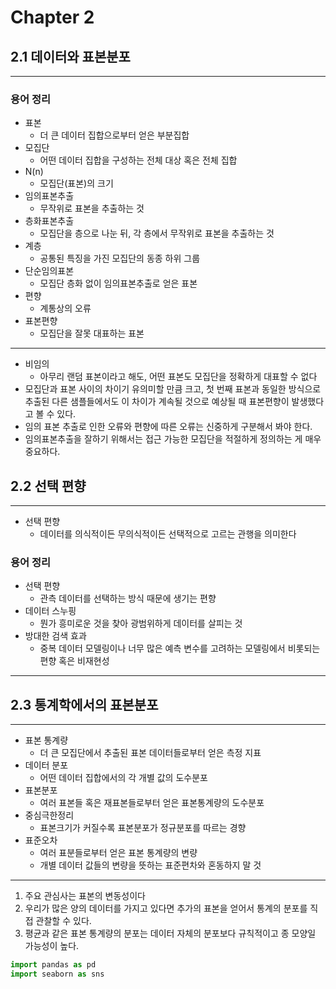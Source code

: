 # Chapter 2

## 2.1 데이터와 표본분포

---

### 용어 정리

- 표본
    - 더 큰 데이터 집합으로부터 얻은 부분집합
- 모집단
    - 어떤 데이터 집합을 구성하는 전체 대상 혹은 전체 집합
- N(n)
    - 모집단(표본)의 크기
- 임의표본추출
    - 무작위로 표본을 추출하는 것
- 층화표본추출
    - 모집단을 층으로 나눈 뒤, 각 층에서 무작위로 표본을 추출하는 것
- 계층
    - 공통된 특징을 가진 모집단의 동종 하위 그룹
- 단순임의표본
    - 모집단 층화 없이 임의표본추출로 얻은 표본
- 편향
    - 계통상의 오류
- 표본편향
    - 모집단을 잘못 대표하는 표본

---

- 비임의
    - 아무리 랜덤 표본이라고 해도, 어떤 표본도 모집단을 정확하게 대표할 수 없다
- 모집단과 표본 사이의 차이기 유의미할 만큼 크고, 첫 번째 표본과 동일한 방식으로 추출된 다른 샘플들에서도 이 차이가 계속될 것으로 예상될 때 표본편향이 발생했다고 볼 수 있다.
- 임의 표본 추출로 인한 오류와 편향에 따른 오류는 신중하게 구분해서 봐야 한다.
- 임의표본추출을 잘하기 위해서는 접근 가능한 모집단을 적절하게 정의하는 게 매우 중요하다.

## 2.2 선택 편향

---

- 선택 편향
    - 데이터를 의식적이든 무의식적이든 선택적으로 고르는 관행을 의미한다

### 용어 정리

- 선택 편향
    - 관측 데이터를 선택하는 방식 때문에 생기는 편향
- 데이터 스누핑
    - 뭔가 흥미로운 것을 찾아 광범위하게 데이터를 살피는 것
- 방대한 검색 효과
    - 중복 데이터 모델링이나 너무 많은 예측 변수를 고려하는 모델링에서 비롯되는 편향 혹은 비재현성

---

## 2.3 통계학에서의 표본분포

---

- 표본 통계량
    - 더 큰 모집단에서 추출된 표본 데이터들로부터 얻은 측정 지표
- 데이터 분포
    - 어떤 데이터 집합에서의 각 개별 값의 도수분포
- 표본분포
    - 여러 표본들 혹은 재표본들로부터 얻은 표본통계량의 도수분포
- 중심극한정리
    - 표본크기가 커질수록 표본분포가 정규분포를 따르는 경향
- 표준오차
    - 여러 표분들로부터 얻은 표본 통계량의 변량
    - 개별 데이터 값들의 변량을 뜻하는 표준편차와 혼동하지 말 것

---

1. 주요 관심사는 표본의 변동성이다
2. 우리가 많은 양의 데이터를 가지고 있다면 추가의 표본을 얻어서 통계의 분포를 직접 관찰할 수 있다.
3. 평균과 같은 표본 통계량의 분포는 데이터 자체의 분포보다 규칙적이고 종 모양일 가능성이 높다.

```python
import pandas as pd
import seaborn as sns

```